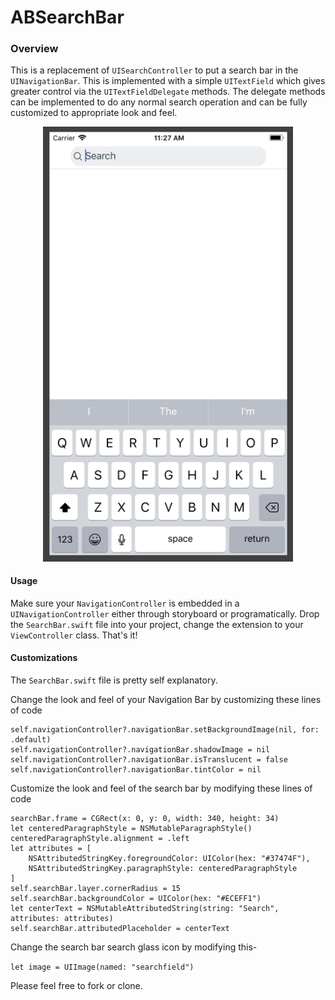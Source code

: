 # ABSearchBar



### Overview

This is a replacement of  `UISearchController` to put a search bar in the `UINavigationBar`. This is implemented with a simple `UITextField` which gives greater control via the `UITextFieldDelegate` methods. The delegate methods can be implemented to do any normal search operation and can be fully customized to appropriate look and feel.

<div align="center">
    <img src="/screenshot.png" width="400px"</img>
</div>


#### Usage
Make sure your `NavigationController` is embedded in a `UINavigationController` either through storyboard or programatically. Drop the `SearchBar.swift` file into your project, change the extension to your `ViewController` class. That's it!


#### Customizations
The `SearchBar.swift`  file is pretty self explanatory.

Change the look and feel of your Navigation Bar by customizing these lines of code

```
self.navigationController?.navigationBar.setBackgroundImage(nil, for: .default)
self.navigationController?.navigationBar.shadowImage = nil
self.navigationController?.navigationBar.isTranslucent = false
self.navigationController?.navigationBar.tintColor = nil
```

Customize the look and feel of the search bar by modifying these lines of code

```
searchBar.frame = CGRect(x: 0, y: 0, width: 340, height: 34)
let centeredParagraphStyle = NSMutableParagraphStyle()
centeredParagraphStyle.alignment = .left
let attributes = [
    NSAttributedStringKey.foregroundColor: UIColor(hex: "#37474F"),
    NSAttributedStringKey.paragraphStyle: centeredParagraphStyle
]
self.searchBar.layer.cornerRadius = 15
self.searchBar.backgroundColor = UIColor(hex: "#ECEFF1")
let centerText = NSMutableAttributedString(string: "Search", attributes: attributes)
self.searchBar.attributedPlaceholder = centerText
```

Change the search bar search glass icon by modifying this-

`let image = UIImage(named: "searchfield")`

Please feel free to fork or clone.
